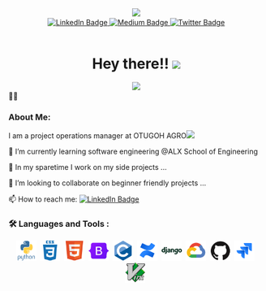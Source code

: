 <div id="header" align="center">
  <img src="https://media.giphy.com/media/qgQUggAC3Pfv687qPC/giphy.gif" width=500px/>
</div>
<div id="badges" align="center">
  <a href="https://www.linkedin.com/in/emmanuel-ugbaje-b19227161/">
    <img src="https://img.shields.io/badge/LinkedIn-blue?style=for-the-badge&logo=linkedin&logoColor=white" alt="LinkedIn Badge"/>
  </a>
  <a href="https://medium.com/@aigbemanuel">
    <img src="https://img.shields.io/badge/Medium-black?style=for-the-badge&logo=Medium&logoColor=green" alt="Medium Badge"/>
  </a>
  <a href="https://twitter.com/AigbeManuel">
    <img src="https://img.shields.io/badge/Twitter-blue?style=for-the-badge&logo=twitter&logoColor=white" alt="Twitter Badge"/>
  </a>
</div>
<div id="visitors" align="center">
  <img src="https://komarev.com/ghpvc/?username=Oghie-1&style=flat-square&color=red" alt=""/>
</div>
<div id="welcome_message" align="center">
  <h1>
  Hey there!!
  <img src="https://media.giphy.com/media/hvRJCLFzcasrR4ia7z/giphy.gif" width="60px"/>
</h1>
</div>
<div id="header" align="center">
  <img src="https://media.giphy.com/media/M9gbBd9nbDrOTu1Mqx/giphy.gif" width="100"/>
</div>
👨‍💻<h3>About Me: </h3>
<p>I am a project operations manager at OTUGOH AGRO<img src="https://media.giphy.com/media/WUlplcMpOCEmTGBtBW/giphy.gif" width="30"></p>
<p>🔭  I’m currently learning software engineering @ALX School of Engineering</p>
<p>🌱  In my sparetime I work on my side projects ...</p>
<p> 👯  I’m looking to collaborate on beginner friendly projects ... </p>
<p>📫 How to reach me:  <a href="https://www.linkedin.com/in/emmanuel-ugbaje-b19227161/">
    <img src="https://img.shields.io/badge/LinkedIn-blue?style=for-the-badge&logo=linkedin&logoColor=white" alt="LinkedIn Badge"/>
  </a></p>
  
### :hammer_and_wrench: Languages and Tools : 
<div id="Language and Tools" align="center">
  <img src="https://github.com/devicons/devicon/blob/master/icons/python/python-original-wordmark.svg" title="Python" alt="Java" width="40" height="40"/>&nbsp;
  <img src="https://github.com/devicons/devicon/blob/master/icons/css3/css3-plain-wordmark.svg"  title="CSS3" alt="CSS" width="40" height="40"/>&nbsp;
  <img src="https://github.com/devicons/devicon/blob/master/icons/html5/html5-original.svg" title="HTML5" alt="HTML" width="40" height="40"/>&nbsp;
  <img src="https://github.com/devicons/devicon/blob/master/icons/bootstrap/bootstrap-original.svg" title="BootStrap" alt="Bootstrap" width="40" height="40"/>&nbsp;
  <img src="https://github.com/devicons/devicon/blob/master/icons/c/c-original.svg" title="C" alt="C" width="40" height="40"/>&nbsp;
  <img src="https://github.com/devicons/devicon/blob/master/icons/confluence/confluence-original.svg" title="Confluence" alt="Confluence" width="40" height="40"/>&nbsp;
  <img src="https://github.com/devicons/devicon/blob/master/icons/django/django-plain-wordmark.svg" title="Django" alt="Django" width="40" height="40"/>&nbsp;
  <img src="https://github.com/devicons/devicon/blob/master/icons/googlecloud/googlecloud-original.svg" title="Google" alt="Google" width="40" height="40"/>&nbsp;
  <img src="https://github.com/devicons/devicon/blob/master/icons/github/github-original.svg" title="GitHub" alt="GitHub" width="40" height="40"/>&nbsp;
  <img src="https://github.com/devicons/devicon/blob/master/icons/jira/jira-original.svg" title="Jira" alt="Jira" width="40" height="40"/>&nbsp;
  <img src="https://github.com/devicons/devicon/blob/master/icons/vim/vim-original.svg" title="Vim" alt="Vim" width="40" height="40"/>&nbsp;
</div>
